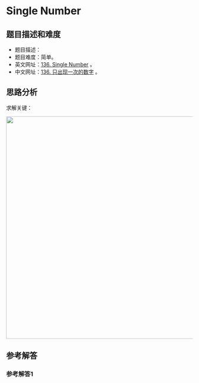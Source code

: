 # Single Number

## 题目描述和难度
+ 题目描述：
+ 题目难度：简单。
+ 英文网址：[136. Single Number](https://leetcode.com/problems/single-number/description/)  。
+ 中文网址：[136. 只出现一次的数字](https://leetcode-cn.com/problems/single-number/description/)  。
## 思路分析
求解关键：

<img src="https://liweiwei1419.github.io/images/leetcode-solution/" width="600">

## 参考解答
### 参考解答1

```java

```